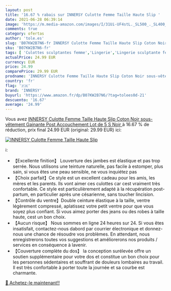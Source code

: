 ```yaml
---
layout: post
title: '16.67 % rabais sur INNERSY Culotte Femme Taille Haute Slip '
date: 2021-06-28 06:39:14
image: 'https://m.media-amazon.com/images/I/31Ui-UF4stL._SL500_._SL400_.jpg'
comments: true
category: ofertas
author: 'tole.es'
slug: 'B07KW2B7N6-fr INNERSY Culotte Femme Taille Haute Slip Coton Noir sous-...'
sku: 'B07KW2B7N6-fr'
tags: [ 'Culottes sculptantes femme','Lingerie','Lingerie sculptante femme','Tenues de nuit, lingerie et sous-vêtements pour femme','Vêtements','Vêtements femme','innersy', ]
actualPrice: 24.99 EUR
currency: EUR
price: 24.99
comparePrice: 29.99 EUR
prodname: 'INNERSY Culotte Femme Taille Haute Slip Coton Noir sous-vêtement Gainante Post Accouchement Lot de 5  S  Noir '
country: 'fr'
flag: '🇫🇷'
brand: 'INNERSY'
buyurl: 'https://www.amazon.fr/dp/B07KW2B7N6/?tag=tolees0d-21'
descuento: '16.67'
average: '24.99'
---
```


Vous avez [INNERSY Culotte Femme Taille Haute Slip Coton Noir sous-vêtement Gainante Post Accouchement Lot de 5  S  Noir ](https://www.amazon.fr/dp/B07KW2B7N6/?tag=tolees0d-21)  à  16.67 % de réduction, prix final  24.99 EUR (original: 29.99 EUR) ici:

[![INNERSY Culotte Femme Taille Haute Slip ](https://m.media-amazon.com/images/I/31Ui-UF4stL._SL500_._SL400_.jpg)](https://www.amazon.fr/dp/B07KW2B7N6/?tag=tolees0d-21)

ℹ️:

- 【Excellente finition】 Louverture des jambes est élastique et pas trop serrée. Nous utilisons une teinture naturelle, pas facile à estomper, plus sain, si vous êtes une peau sensible, ne vous inquiétez pas
- 【Choix parfait】Ce style est un excellent cadeau pour les amis, les mères et les parents. Ils vont aimer ces culottes car cest vraiment très confortable. Ce style est particulièrement adapté à la récupération post-partum, en particulier après une césarienne, sans toucher lincision.
- 【Contrôle du ventre】Double ceinture élastique à la taille, ventre légèrement compressé, aplatissez votre petit ventre pour que vous soyez plus confiant. Si vous aimez porter des jeans ou des robes à taille haute, cest un bon choix.
- 【Aucun risque】 Nous sommes en ligne 24 heures sur 24. Si vous êtes insatisfait, contactez-nous dabord par courrier électronique et donnez-nous une chance de résoudre vos problèmes. En attendant, nous enregistrerons toutes vos suggestions et améliorerons nos produits / services en conséquence à lavenir.
- 【Couverture complète du dos】 la conception surélevée offre un soutien supplémentaire pour votre dos et constitue un bon choix pour les personnes sédentaires et souffrant de douleurs lombaires au travail. Il est très confortable à porter toute la journée et sa courbe est charmante.

[🛒 Achetez-le maintenant!!](https://www.amazon.fr/dp/B07KW2B7N6/?tag=tolees0d-21)
